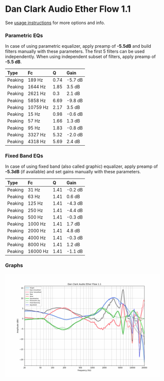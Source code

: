 # Dan Clark Audio Ether Flow 1.1
See [usage instructions](https://github.com/jaakkopasanen/AutoEq#usage) for more options and info.

### Parametric EQs
In case of using parametric equalizer, apply preamp of **-5.5dB** and build filters manually
with these parameters. The first 5 filters can be used independently.
When using independent subset of filters, apply preamp of **-5.5 dB**.

| Type    | Fc       |    Q | Gain    |
|:--------|:---------|:-----|:--------|
| Peaking | 189 Hz   | 0.74 | -5.7 dB |
| Peaking | 1644 Hz  | 1.85 | 3.5 dB  |
| Peaking | 2621 Hz  | 0.3  | 2.1 dB  |
| Peaking | 5858 Hz  | 6.69 | -9.8 dB |
| Peaking | 10759 Hz | 2.17 | 3.5 dB  |
| Peaking | 15 Hz    | 0.98 | -0.6 dB |
| Peaking | 57 Hz    | 1.66 | 1.3 dB  |
| Peaking | 95 Hz    | 1.83 | -0.8 dB |
| Peaking | 3327 Hz  | 5.32 | -2.0 dB |
| Peaking | 4318 Hz  | 5.69 | 2.4 dB  |

### Fixed Band EQs
In case of using fixed band (also called graphic) equalizer, apply preamp of **-5.3dB**
(if available) and set gains manually with these parameters.

| Type    | Fc       |    Q | Gain    |
|:--------|:---------|:-----|:--------|
| Peaking | 31 Hz    | 1.41 | -0.2 dB |
| Peaking | 63 Hz    | 1.41 | 0.6 dB  |
| Peaking | 125 Hz   | 1.41 | -4.3 dB |
| Peaking | 250 Hz   | 1.41 | -4.4 dB |
| Peaking | 500 Hz   | 1.41 | -0.3 dB |
| Peaking | 1000 Hz  | 1.41 | 1.7 dB  |
| Peaking | 2000 Hz  | 1.41 | 4.8 dB  |
| Peaking | 4000 Hz  | 1.41 | -0.3 dB |
| Peaking | 8000 Hz  | 1.41 | 1.2 dB  |
| Peaking | 16000 Hz | 1.41 | -1.1 dB |

### Graphs
![](./Dan%20Clark%20Audio%20Ether%20Flow%201.1.png)